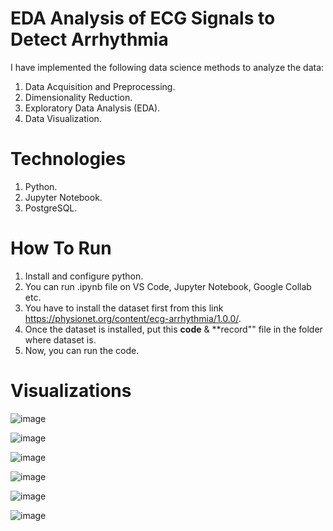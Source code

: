 # EDA Analysis of ECG Signals to Detect Arrhythmia
I have implemented the following data science methods to analyze the data:
1. Data Acquisition and Preprocessing.
2. Dimensionality Reduction.
3. Exploratory Data Analysis (EDA).
4. Data Visualization.

# Technologies
1. Python.
2. Jupyter Notebook.
3. PostgreSQL.

# How To Run
1. Install and configure python.
2. You can run .ipynb file on VS Code, Jupyter Notebook, Google Collab etc.
3. You have to install the dataset first from this link https://physionet.org/content/ecg-arrhythmia/1.0.0/.
4. Once the dataset is installed, put this **code** & **record"" file in the folder where dataset is.
5. Now, you can run the code.

# Visualizations
![image](https://github.com/abdullahtahir-cs/ecg-data-analysis-for-arrhythmia-detection/assets/151562660/89dc6fa6-318a-41a9-8cdd-45fb9b730b73)

![image](https://github.com/abdullahtahir-cs/ecg-data-analysis-for-arrhythmia-detection/assets/151562660/ae48512a-6e54-4a94-bf88-5bbadf60751c)

![image](https://github.com/abdullahtahir-cs/ecg-data-analysis-for-arrhythmia-detection/assets/151562660/53647b85-16f2-4ae4-93d8-af8d3792791e)

![image](https://github.com/abdullahtahir-cs/ecg-data-analysis-for-arrhythmia-detection/assets/151562660/d163ee88-256b-4e5b-b5bc-477dc447fae2)

![image](https://github.com/abdullahtahir-cs/ecg-data-analysis-for-arrhythmia-detection/assets/151562660/b0fc1cea-90e8-4b27-9a8b-f2666d68e554)

![image](https://github.com/abdullahtahir-cs/ecg-data-analysis-for-arrhythmia-detection/assets/151562660/6a0cbf62-5fb1-4ad4-b961-abe072311fff)


